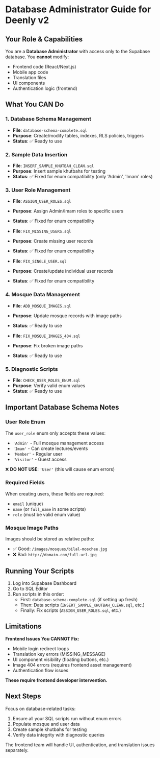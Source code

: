 # Database Administrator Guide for Deenly v2

## Your Role & Capabilities

You are a **Database Administrator** with access only to the Supabase database. You **cannot** modify:

- Frontend code (React/Next.js)
- Mobile app code
- Translation files
- UI components
- Authentication logic (frontend)

## What You CAN Do

### 1. Database Schema Management

- **File**: `database-schema-complete.sql`
- **Purpose**: Create/modify tables, indexes, RLS policies, triggers
- **Status**: ✅ Ready to use

### 2. Sample Data Insertion

- **File**: `INSERT_SAMPLE_KHUTBAH_CLEAN.sql`
- **Purpose**: Insert sample khutbahs for testing
- **Status**: ✅ Fixed for enum compatibility (only 'Admin', 'Imam' roles)

### 3. User Role Management

- **File**: `ASSIGN_USER_ROLES.sql`
- **Purpose**: Assign Admin/Imam roles to specific users
- **Status**: ✅ Fixed for enum compatibility

- **File**: `FIX_MISSING_USERS.sql`
- **Purpose**: Create missing user records
- **Status**: ✅ Fixed for enum compatibility

- **File**: `FIX_SINGLE_USER.sql`
- **Purpose**: Create/update individual user records
- **Status**: ✅ Fixed for enum compatibility

### 4. Mosque Data Management

- **File**: `ADD_MOSQUE_IMAGES.sql`
- **Purpose**: Update mosque records with image paths
- **Status**: ✅ Ready to use

- **File**: `FIX_MOSQUE_IMAGES_404.sql`
- **Purpose**: Fix broken image paths
- **Status**: ✅ Ready to use

### 5. Diagnostic Scripts

- **File**: `CHECK_USER_ROLES_ENUM.sql`
- **Purpose**: Verify valid enum values
- **Status**: ✅ Ready to use

## Important Database Schema Notes

### User Role Enum

The `user_role` enum only accepts these values:

- `'Admin'` - Full mosque management access
- `'Imam'` - Can create lectures/events
- `'Member'` - Regular user
- `'Visitor'` - Guest access

❌ **DO NOT USE**: `'User'` (this will cause enum errors)

### Required Fields

When creating users, these fields are required:

- `email` (unique)
- `name` (or `full_name` in some scripts)
- `role` (must be valid enum value)

### Mosque Image Paths

Images should be stored as relative paths:

- ✅ Good: `/images/mosques/bilal-moschee.jpg`
- ❌ Bad: `http://domain.com/full-url.jpg`

## Running Your Scripts

1. Log into Supabase Dashboard
2. Go to SQL Editor
3. Run scripts in this order:
   - First: `database-schema-complete.sql` (if setting up fresh)
   - Then: Data scripts (`INSERT_SAMPLE_KHUTBAH_CLEAN.sql`, etc.)
   - Finally: Fix scripts (`ASSIGN_USER_ROLES.sql`, etc.)

## Limitations

**Frontend Issues You CANNOT Fix:**

- Mobile login redirect loops
- Translation key errors (MISSING_MESSAGE)
- UI component visibility (floating buttons, etc.)
- Image 404 errors (requires frontend asset management)
- Authentication flow issues

**These require frontend developer intervention.**

## Next Steps

Focus on database-related tasks:

1. Ensure all your SQL scripts run without enum errors
2. Populate mosque and user data
3. Create sample khutbahs for testing
4. Verify data integrity with diagnostic queries

The frontend team will handle UI, authentication, and translation issues separately.
